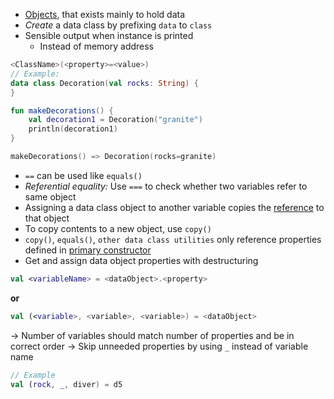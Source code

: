 - <u>Objects</u>, that exists mainly to hold data
- *Create* a data class by prefixing `data` to `class`
- Sensible output when instance is printed
	- Instead of memory address
```kotlin
<ClassName>(<property>=<value>)
// Example:
data class Decoration(val rocks: String) {
}

fun makeDecorations() {
	val decoration1 = Decoration("granite")
	println(decoration1)
}

makeDecorations() => Decoration(rocks=granite)
```
- `==` can be used like `equals()`
- *Referential equality:* Use `===` to check whether two variables refer to same object
- Assigning a data class object to another variable copies the <u>reference</u> to that object
- To copy contents to a new object, use `copy()`
- `copy()`, `equals()`, `other data class utilities` only reference properties defined in <u>primary constructor</u>
- Get and assign data object properties with destructuring
```kotlin
val <variableName> = <dataObject>.<property>
```
**or**
```kotlin
val (<variable>, <variable>, <variable>) = <dataObject>
```
-> Number of variables should match number of properties and be in correct order
 -> Skip unneeded properties by using `_` instead of variable name
```kotlin
// Example
val (rock, _, diver) = d5
``` 